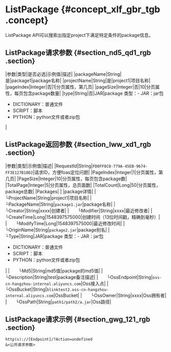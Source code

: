 # ListPackage {#concept_xlf_gbr_tgb .concept}

ListPackage API可以搜索出指定project下满足特定条件的package信息。

## ListPackage请求参数 {#section_nd5_qd1_rgb .section}

|参数|类型|是否必选|示例值|描述|
|packageName|String|是|package1|package名称|
|projectName|String|是|project1|项目名称|
|pageIndex|Integer|否|1|分页属性，第几页|
|pageSize|Integer|否|10|分页属性，每页包含package数量|
|type|String|否|JAR|package 类型：-   JAR：jar包
-   DICTIONARY：普通文件
-   SCRIPT：脚本
-   PYTHON：python文件或者zip包

|

## ListPackage返回参数 {#section_lww_xd1_rgb .section}

|参数|类型|示例值|描述|
|RequestId|String|`FD0FF8C0-779A-45EB-9674-FF3E127B10D2`|请求ID，方便foas定位问题|
|PageIndex|Integer|1|分页属性，第几页|
|PageSize|Integer|10|分页属性，每页包含package数|
|TotalPage|Integer|5|分页属性，总页面数|
|TotalCount|Long|50|分页属性，package总数|
|Packages| | |package详情|
|  └ProjectName|String|project1|项目名称|
|  └PackageName|String|`package1.jar`|package名称|
|  └Creator|String|xxxx|创建者|
|  └Modifier|String|xxxx|最近修改者|
|  └CreateTime|Long|1548397575000|创建时间（13位时间戳，精确到毫秒）|
|  └ModifyTime|Long|1548397575000|最近修改时间|
|  └OriginName|String|`package2.jar`|package别名|
|  └Type|String|JAR|package 类型：-   JAR：jar包
-   DICTIONARY：普通文件
-   SCRIPT：脚本
-   PYTHON：python文件或者zip包

|
|  └Md5|String|md5值|package的md5值|
|  └Description|String|test|package备注描述|
|  └OssEndpoint|String|`oss-cn-hangzhou-internal.aliyuncs.com`|Oss接入点|
|  └OssBucket|String|`blinktest2.oss-cn-hangzhou-internal.aliyuncs.com`|OssBucket|
|  └OssOwner|String|xxxx|Oss拥有者|
|  └OssPath|String|`path1/path2/a.jar`|Oss路径|

## ListPackage请求示例 {#section_gwg_121_rgb .section}

```
http(s)://[Endpoint]/?Action=undefined
&<公共请求参数>
```

